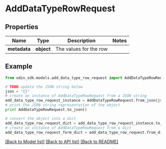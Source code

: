 # AddDataTypeRowRequest


## Properties

Name | Type | Description | Notes
------------ | ------------- | ------------- | -------------
**metadata** | **object** | The values for the row | 

## Example

```python
from odin_sdk.models.add_data_type_row_request import AddDataTypeRowRequest

# TODO update the JSON string below
json = "{}"
# create an instance of AddDataTypeRowRequest from a JSON string
add_data_type_row_request_instance = AddDataTypeRowRequest.from_json(json)
# print the JSON string representation of the object
print AddDataTypeRowRequest.to_json()

# convert the object into a dict
add_data_type_row_request_dict = add_data_type_row_request_instance.to_dict()
# create an instance of AddDataTypeRowRequest from a dict
add_data_type_row_request_form_dict = add_data_type_row_request.from_dict(add_data_type_row_request_dict)
```
[[Back to Model list]](../README.md#documentation-for-models) [[Back to API list]](../README.md#documentation-for-api-endpoints) [[Back to README]](../README.md)


